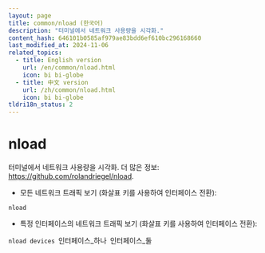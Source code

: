 ```yaml
---
layout: page
title: common/nload (한국어)
description: "터미널에서 네트워크 사용량을 시각화."
content_hash: 646101b0585af979ae83bdd6ef610bc296168660
last_modified_at: 2024-11-06
related_topics:
  - title: English version
    url: /en/common/nload.html
    icon: bi bi-globe
  - title: 中文 version
    url: /zh/common/nload.html
    icon: bi bi-globe
tldri18n_status: 2
---
```

# nload

터미널에서 네트워크 사용량을 시각화.
더 많은 정보: <https://github.com/rolandriegel/nload>.

- 모든 네트워크 트래픽 보기 (화살표 키를 사용하여 인터페이스 전환):

`nload`

- 특정 인터페이스의 네트워크 트래픽 보기 (화살표 키를 사용하여 인터페이스 전환):

`nload devices `<span class="tldr-var badge badge-pill bg-dark-lm bg-white-dm text-white-lm text-dark-dm font-weight-bold">인터페이스_하나</span>` `<span class="tldr-var badge badge-pill bg-dark-lm bg-white-dm text-white-lm text-dark-dm font-weight-bold">인터페이스_둘</span>
